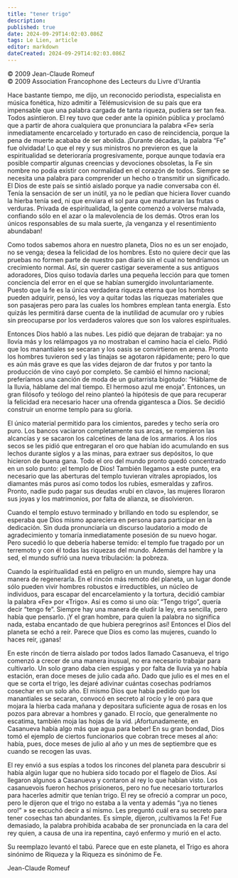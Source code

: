 ```yaml
---
title: "tener trigo"
description: 
published: true
date: 2024-09-29T14:02:03.086Z
tags: Le Lien, article
editor: markdown
dateCreated: 2024-09-29T14:02:03.086Z
---
```


<p class="v-card tema v-sheet--gris claro aclarar-3 px-2">© 2009 Jean-Claude Romeuf<br>© 2009 Association Francophone des Lecteurs du Livre d'Urantia</p>


Hace bastante tiempo, me dijo, un reconocido periodista, especialista en música fonética, hizo admitir a Télémusicvision de su país que era impensable que una palabra cargada de tanta riqueza, pudiera ser tan fea. Todos asintieron. El rey tuvo que ceder ante la opinión pública y proclamó que a partir de ahora cualquiera que pronunciara la palabra «Fe» sería inmediatamente encarcelado y torturado en caso de reincidencia, porque la pena de muerte acababa de ser abolida. ¡Durante décadas, la palabra “Fe” fue olvidada! Lo que el rey y sus ministros no previeron es que la espiritualidad se deterioraría progresivamente, porque aunque todavía era posible compartir algunas creencias y devociones obsoletas, la Fe sin nombre no podía existir con normalidad en el corazón de todos. Siempre se necesita una palabra para comprender un hecho o transmitir un significado. El Dios de este país se sintió aislado porque ya nadie conversaba con él. Tenía la sensación de ser un inútil, ya no le pedían que hiciera llover cuando la hierba tenía sed, ni que enviara el sol para que maduraran las frutas o verduras. Privada de espiritualidad, la gente comenzó a volverse malvada, confiando sólo en el azar o la malevolencia de los demás. Otros eran los únicos responsables de su mala suerte, ¡la venganza y el resentimiento abundaban!

Como todos sabemos ahora en nuestro planeta, Dios no es un ser enojado, no se venga; desea la felicidad de los hombres. Esto no quiere decir que las pruebas no formen parte de nuestro pan diario sin el cual no tendríamos un crecimiento normal. Así, sin querer castigar severamente a sus antiguos adoradores, Dios quiso todavía darles una pequeña lección para que tomen conciencia del error en el que se habían sumergido involuntariamente. Puesto que la fe es la única verdadera riqueza eterna que los hombres pueden adquirir, pensó, les voy a quitar todas las riquezas materiales que son pasajeras pero para las cuales los hombres emplean tanta energía. Esto quizás les permitirá darse cuenta de la inutilidad de acumular oro y rubíes sin preocuparse por los verdaderos valores que son los valores espirituales.

Entonces Dios habló a las nubes. Les pidió que dejaran de trabajar: ya no llovía más y los relámpagos ya no mostraban el camino hacia el cielo. Pidió que los manantiales se secaran y los oasis se convirtieron en arena. Pronto los hombres tuvieron sed y las tinajas se agotaron rápidamente; pero lo que es aún más grave es que las vides dejaron de dar frutos y por tanto la producción de vino cayó por completo. Se cambió el himno nacional; preferíamos una canción de moda de un guitarrista bigotudo: “Háblame de la lluvia, háblame del mal tiempo. El hermoso azul me enoja”. Entonces, un gran filósofo y teólogo del reino planteó la hipótesis de que para recuperar la felicidad era necesario hacer una ofrenda gigantesca a Dios. Se decidió construir un enorme templo para su gloria.

El único material permitido para los cimientos, paredes y techo sería oro puro. Los bancos vaciaron completamente sus arcas, se rompieron las alcancías y se sacaron los calcetines de lana de los armarios. A los ríos secos se les pidió que entregaran el oro que habían ido acumulando en sus lechos durante siglos y a las minas, para extraer sus depósitos, lo que hicieron de buena gana. Todo el oro del mundo pronto quedó concentrado en un solo punto: ¡el templo de Dios! También llegamos a este punto, era necesario que las aberturas del templo tuvieran vitrales apropiados, los diamantes más puros así como todos los rubíes, esmeraldas y zafiros. Pronto, nadie pudo pagar sus deudas «rubí en clavo», las mujeres lloraron sus joyas y los matrimonios, por falta de alianza, se disolvieron.

Cuando el templo estuvo terminado y brillando en todo su esplendor, se esperaba que Dios mismo apareciera en persona para participar en la dedicación. Sin duda pronunciaría un discurso laudatorio a modo de agradecimiento y tomaría inmediatamente posesión de su nuevo hogar. Pero sucedió lo que debería haberse temido: el templo fue tragado por un terremoto y con él todas las riquezas del mundo. Además del hambre y la sed, el mundo sufrió una nueva tribulación: la pobreza.

Cuando la espiritualidad está en peligro en un mundo, siempre hay una manera de regenerarla. En el rincón más remoto del planeta, un lugar donde sólo pueden vivir hombres robustos e irreductibles, un núcleo de individuos, para escapar del encarcelamiento y la tortura, decidió cambiar la palabra «Fe» por «Trigo». Así es como si uno oía: “Tengo trigo”, quería decir “tengo fe”. Siempre hay una manera de eludir la ley, era sencilla, pero había que pensarlo. ¡Y el gran hombre, para quien la palabra no significa nada, estaba encantado de que hubiera peregrinos así! Entonces el Dios del planeta se echó a reír. Parece que Dios es como las mujeres, cuando lo haces reír, ¡ganas!

En este rincón de tierra aislado por todos lados llamado Casanueva, el trigo comenzó a crecer de una manera inusual, no era necesario trabajar para cultivarlo. Un solo grano daba cien espigas y por falta de lluvia ya no había estación, eran doce meses de julio cada año. Dado que julio es el mes en el que se corta el trigo, les dejaré adivinar cuántas cosechas podríamos cosechar en un solo año. El mismo Dios que había pedido que los manantiales se secaran, convocó en secreto al rocío y le oró para que mojara la hierba cada mañana y depositara suficiente agua de rosas en los pozos para abrevar a hombres y ganado. El rocío, que generalmente no escatima, también moja las hojas de la vid. ¡Afortunadamente, en Casanueva había algo más que agua para beber! En su gran bondad, Dios tomó el ejemplo de ciertos funcionarios que cobran trece meses al año: había, pues, doce meses de julio al año y un mes de septiembre que es cuando se recogen las uvas.

El rey envió a sus espías a todos los rincones del planeta para descubrir si había algún lugar que no hubiera sido tocado por el flagelo de Dios. Así llegaron algunos a Casanueva y contaron al rey lo que habían visto. Los casanuevois fueron hechos prisioneros, pero no fue necesario torturarlos para hacerles admitir que tenían trigo. El rey se ofreció a comprar un poco, pero le dijeron que el trigo no estaba a la venta y además “¡ya no tienes oro!” » se escuchó decir a sí mismo. Les preguntó cuál era su secreto para tener cosechas tan abundantes. Es simple, dijeron, ¡cultivamos la Fe! Fue demasiado, la palabra prohibida acababa de ser pronunciada en la cara del rey quien, a causa de una ira repentina, cayó enfermo y murió en el acto.

Su reemplazo levantó el tabú. Parece que en este planeta, el Trigo es ahora sinónimo de Riqueza y la Riqueza es sinónimo de Fe.

Jean-Claude Romeuf

